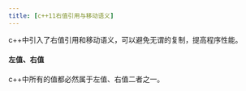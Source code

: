 ```yaml
---
title: [c++11右值引用与移动语义]
---
```


c++中引入了右值引用和移动语义，可以避免无谓的复制，提高程序性能。

#### 左值、右值
c++中所有的值都必然属于左值、右值二者之一。
